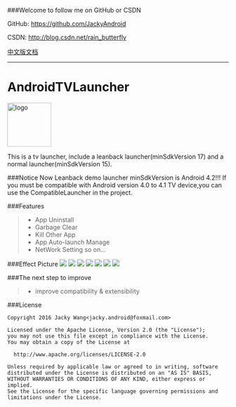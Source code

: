###Welcome to follow me on GitHub or CSDN

GitHub: https://github.com/JackyAndroid

CSDN: http://blog.csdn.net/rain_butterfly

[中文版文档](https://github.com/JackyAndroid/AndroidTVLauncher/blob/master/README-CN.md)

---
# AndroidTVLauncher

<img src="https://github.com/JackyAndroid/AndroidTVLauncher/blob/master/CatLauncher/src/main/res/mipmap-xhdpi/ic_launcher.png" width = "100" height = "100" alt="logo" align=center />

This is a tv launcher, include a leanback launcher(minSdkVersion 17) and a normal launcher(minSdkVersion 15).

###Notice
Now Leanback demo launcher minSdkVersion is Android 4.2!!!
If you must be compatible with Android version 4.0 to 4.1 TV device,you can use the CompatibleLauncher in the project.

###Features
> * App Uninstall
> * Garbage Clear
> * Kill Other App
> * App Auto-launch Manage
> * NetWork Setting
so on...

###Effect Picture
![](https://github.com/JackyAndroid/AndroidTVLauncher/blob/master/screenshots/design_sketch1.png)
![](https://github.com/JackyAndroid/AndroidTVLauncher/blob/master/screenshots/design_sketch2.png)
![](https://github.com/JackyAndroid/AndroidTVLauncher/blob/master/screenshots/design_sketch3.png)
![](https://github.com/JackyAndroid/AndroidTVLauncher/blob/master/screenshots/design_sketch4.png)
![](https://github.com/JackyAndroid/AndroidTVLauncher/blob/master/screenshots/design_sketch5.png)
![](https://github.com/JackyAndroid/AndroidTVLauncher/blob/master/screenshots/design_sketch6.png)
![](https://github.com/JackyAndroid/AndroidTVLauncher/blob/master/screenshots/design_sketch7.png)

###The next step to improve
> * improve compatibility & extensibility

###License

    Copyright 2016 Jacky Wang<jacky.android@foxmail.com>
    
    Licensed under the Apache License, Version 2.0 (the "License");
    you may not use this file except in compliance with the License.
    You may obtain a copy of the License at
    
      http://www.apache.org/licenses/LICENSE-2.0
    
    Unless required by applicable law or agreed to in writing, software
    distributed under the License is distributed on an "AS IS" BASIS,
    WITHOUT WARRANTIES OR CONDITIONS OF ANY KIND, either express or implied.
    See the License for the specific language governing permissions and
    limitations under the License.
